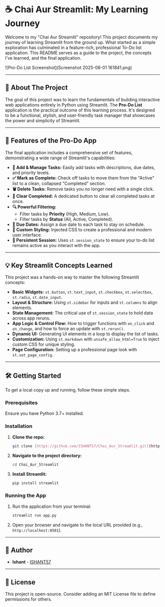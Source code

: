 # ☕ Chai Aur Streamlit: My Learning Journey

Welcome to my "Chai Aur Streamlit" repository! This project documents my journey of learning Streamlit from the ground up. What started as a simple exploration has culminated in a feature-rich, professional To-Do list application. This README serves as a guide to the project, the concepts I've learned, and the final application.

![Pro-Do List Screenshot](Screenshot 2025-08-01 161841.png)


---

## 🚀 About The Project

The goal of this project was to learn the fundamentals of building interactive web applications entirely in Python using Streamlit. The **Pro-Do List** application is the practical outcome of this learning process. It's designed to be a functional, stylish, and user-friendly task manager that showcases the power and simplicity of Streamlit.

---

## 🌟 Features of the Pro-Do App

The final application includes a comprehensive set of features, demonstrating a wide range of Streamlit's capabilities:

* **📝 Add & Manage Tasks:** Easily add tasks with descriptions, due dates, and priority levels.
* **✅ Mark as Complete:** Check off tasks to move them from the "Active" list to a clean, collapsed "Completed" section.
* **🗑️ Delete Tasks:** Remove tasks you no longer need with a single click.
* **🧹 Clear Completed:** A dedicated button to clear all completed tasks at once.
* **🔍 Powerful Filtering:**
    * Filter tasks by **Priority** (High, Medium, Low).
    * Filter tasks by **Status** (All, Active, Completed).
* **📅 Due Dates:** Assign a due date to each task to stay on schedule.
* **🎨 Custom Styling:** Injected CSS to create a professional and modern user interface.
* **💾 Persistent Session:** Uses `st.session_state` to ensure your to-do list remains active as you interact with the app.

---

## 💡 Key Streamlit Concepts Learned

This project was a hands-on way to master the following Streamlit concepts:

* **Basic Widgets:** `st.button`, `st.text_input`, `st.checkbox`, `st.selectbox`, `st.radio`, `st.date_input`.
* **Layout & Structure:** Using `st.sidebar` for inputs and `st.columns` to align elements.
* **State Management:** The critical use of `st.session_state` to hold data across app reruns.
* **App Logic & Control Flow:** How to trigger functions with `on_click` and `on_change`, and how to force an update with `st.rerun()`.
* **Dynamic UI:** Generating UI elements in a loop to display the list of tasks.
* **Customization:** Using `st.markdown` with `unsafe_allow_html=True` to inject custom CSS for unique styling.
* **Page Configuration:** Setting up a professional page look with `st.set_page_config`.

---

## 🛠️ Getting Started

To get a local copy up and running, follow these simple steps.

### Prerequisites

Ensure you have Python 3.7+ installed.

### Installation

1.  **Clone the repo:**
    ```bash
    git clone [https://github.com/ISHANT57/Chai_Aur_Streamlit.git](https://github.com/ISHANT57/Chai_Aur_Streamlit.git)
    ```
2.  **Navigate to the project directory:**
    ```bash
    cd Chai_Aur_Streamlit
    ```
3.  **Install Streamlit:**
    ```bash
    pip install streamlit
    ```

### Running the App

1.  Run the application from your terminal:
    ```bash
    streamlit run app.py
    ```
2.  Open your browser and navigate to the local URL provided (e.g., `http://localhost:8501`).

---

## 👤 Author

* **Ishant** - [ISHANT57](https://github.com/ISHANT57)

---

## 📄 License

This project is open-source. Consider adding an MIT License file to define permissions for others.
